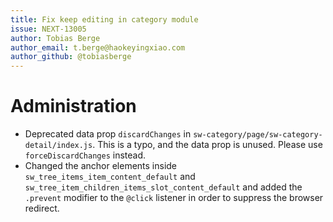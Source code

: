 ```yaml
---
title: Fix keep editing in category module
issue: NEXT-13005
author: Tobias Berge
author_email: t.berge@haokeyingxiao.com 
author_github: @tobiasberge
---
```

# Administration
* Deprecated data prop `discardChanges` in `sw-category/page/sw-category-detail/index.js`. This is a typo, and the data prop is unused. Please use `forceDiscardChanges` instead.
* Changed the anchor elements inside `sw_tree_items_item_content_default` and `sw_tree_item_children_items_slot_content_default` and added the `.prevent` modifier to the `@click` listener in order to suppress the browser redirect.

